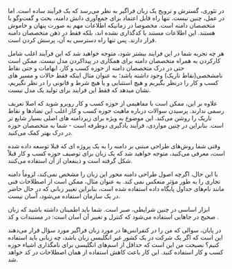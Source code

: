 در تئوری، گسترش و ترویج یک زبان فراگیر به نظر می‌رسد که یک فرآیند ساده است. اما در عمل، چنین نیست. تنها راه قابل اعتماد برای جمع‌آوری دانش دامنه، بحث و گفت‌وگو با متخصصان دامنه است. مخصوصا در زمانیکه اطلاعات مهم به صورت پنهان و خاموش هستند. این اطلاعات مستند یا کدگذاری نشده اند، بلکه فقط در ذهن متخصصان دامنه قرار دارند. پس تنها راه دسترسی به آن، پرسش کردن است.

هر چه تجربه شما در این فرایند بیشتر شود، متوجه خواهید شد که این فرآیند اغلب شامل کارکردن به همراه متخصصان دامنه برای همکاری در پیداکردن مدل نیست. ممکن است حتی در درک متخصصان دامنه از حوزه کسب و کار، ابهامات و حتی نقاط نامشخصی(نقاط تاریک) وجود داشته باشد؛ به عنوان مثال اینکه فقط حالات و مسیر های کسب و کار را درنظر بگیریم و هیچ استثنایی و یا هیچ شرط و قانونی را در نظر نگیریم، نشان میدهد که فقط این فرایند برای تولید یک مدل نیست. 

علاوه بر این، ممکن است با مفاهیمی از حوزه کسب و کار روبرو شوید که  اصلا تعریف رسمی ندارند. پرسیدن سوالات درباره ماهیت حوزه کسب و کار اغلب این تضادها و نقاط تاریک را روشن می‌کند. این موضوع به ویژه برای زیردامنه های اصلی بسیار شایع تر است. بنابراین در چنین مواردی، فرآیند یادگیری دوطرفه است - شما به متخصصان حوزه در درک بهتر کمک می‌کنید.

وقتی شما روش‌های طراحی مبتنی بر دامنه را به یک پروژه ای که قبلا توسعه داده شده است، معرفی می‌کنید، متوجه خواهید شد که یک زبان برای توصیف حوزه کسب و کار قبلاً شکل گرفته است و ذینفعان از آن استفاده می‌کنند. 

با این حال، اگرچه اصول طراحی دامنه محور این زبان را مشخص نمی‌کند، لزوماً دامنه تجاری را به طور مؤثر منعکس نمی کند. به عنوان مثال، ممکن است از اصطلاحات فنی مانند نام‌های جداول پایگاه داده استفاده شده است، بنابراین تغییر زبانی که در حال حاضر در یک سازمان استفاده می‌شود، آسان نیست.

ابزار اساسی در چنین شرایطی، صبر است. شما باید اطمینان داشته باشید که زبان صحیح در جاهایی استفاده می‌شود که کنترل و تغییر آن آسان است: در مستندات و کد .

در پایان، سوالی که من را در کنفرانس‌ها در مورد زبان فراگیر مورد سؤال قرار می‌دهند این است که اگر یک شرکت در یک کشور غیر انگلیسی زبان باشد، چه زبانی باید استفاده کنیم؟ نصیحت من این است که حداقل از اسم‌های انگلیسی برای نامگذاری اشیاء حوزه کسب و کار استفاده کنید. این کار باعث کاهش استفاده از همان اصطلاحات در کد خواهد شد.